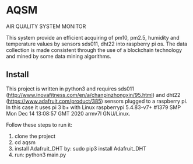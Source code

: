# AQSM
AIR QUALITY SYSTEM MONITOR

This system provide an efficient acquiring of pm10, pm2.5, humidity and temperature values by sensors sds011, dht22 into raspberry pi os.
The data collection is made consistent through the use of a blockchain technology and mined by some data mining algorithms.

## Install
This project is written in python3 and requires sds011 (http://www.inovafitness.com/en/a/chanpinzhongxin/95.html) and dht22 (https://www.adafruit.com/product/385) sensors plugged to a raspberry pi. In this case it uses pi 3 b+ with Linux raspberrypi 5.4.83-v7+ #1379 SMP Mon Dec 14 13:08:57 GMT 2020 armv7l GNU/Linux.

Follow these steps to run it:

1. clone the project
2. cd aqsm
2. install Adafruit_DHT by: sudo pip3 install Adafruit_DHT
3. run: python3 main.py
